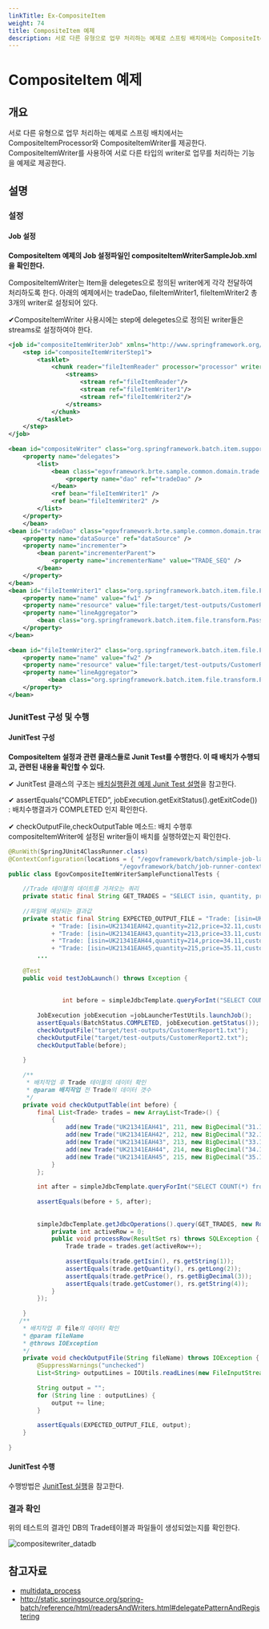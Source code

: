 ```yaml
---
linkTitle: Ex-CompositeItem
weight: 74
title: CompositeItem 예제
description: 서로 다른 유형으로 업무 처리하는 예제로 스프링 배치에서는 CompositeItemProcessor와 CompositeItemWriter를 제공한다. CompositeItemWriter를 사용하여 서로 다른 타입의 writer로 업무를 처리하는 기능을 예제로 제공한다.
---
```

# CompositeItem 예제

## 개요
서로 다른 유형으로 업무 처리하는 예제로 스프링 배치에서는 CompositeItemProcessor와 CompositeItemWriter를 제공한다. CompositeItemWriter를 사용하여 서로 다른 타입의 writer로 업무를 처리하는 기능을 예제로 제공한다.

## 설명
### 설정
#### Job 설정
<b>CompositeItem 예제의 Job 설정파일인 compositeItemWriterSampleJob.xml을 확인한다.</b>

CompositeItemWriter는 Item을 delegetes으로 정의된 writer에게 각각 전달하여 처리하도록 한다. 아래의 예제에서는 tradeDao, fileItemWriter1, fileItemWriter2 총 3개의 writer로 설정되어 있다.

✔CompositeItemWriter 사용시에는 step에 delegetes으로 정의된 writer들은 streams로 설정하여야 한다.

```xml
<job id="compositeItemWriterJob" xmlns="http://www.springframework.org/schema/batch" >
	<step id="compositeItemWriterStep1">
		<tasklet>
			<chunk reader="fileItemReader" processor="processor" writer="compositeWriter" commit-interval="1">
				<streams>
					<stream ref="fileItemReader"/>
					<stream ref="fileItemWriter1"/>
					<stream ref="fileItemWriter2"/>
				</streams>
			</chunk>
		</tasklet>
	</step>
</job>
 
<bean id="compositeWriter" class="org.springframework.batch.item.support.CompositeItemWriter">
	<property name="delegates">
		<list>
			<bean class="egovframework.brte.sample.common.domain.trade.TradeWriter">
				<property name="dao" ref="tradeDao" />
			</bean>
			<ref bean="fileItemWriter1" />
			<ref bean="fileItemWriter2" />
		</list>
	</property>
	</bean>
<bean id="tradeDao" class="egovframework.brte.sample.common.domain.trade.JdbcTradeDao">
	<property name="dataSource" ref="dataSource" />
	<property name="incrementer">
		<bean parent="incrementerParent">
			<property name="incrementerName" value="TRADE_SEQ" />
		</bean>
	</property>
</bean>
<bean id="fileItemWriter1" class="org.springframework.batch.item.file.FlatFileItemWriter">
	<property name="name" value="fw1" />
	<property name="resource" value="file:target/test-outputs/CustomerReport1.txt" />
	<property name="lineAggregator">
		<bean class="org.springframework.batch.item.file.transform.PassThroughLineAggregator" />
	</property>
</bean>
 
<bean id="fileItemWriter2" class="org.springframework.batch.item.file.FlatFileItemWriter">
	<property name="name" value="fw2" />
	<property name="resource" value="file:target/test-outputs/CustomerReport2.txt" />
	<property name="lineAggregator">
	       <bean class="org.springframework.batch.item.file.transform.PassThroughLineAggregator" />
	</property>
</bean>
```

### JunitTest 구성 및 수행
#### JunitTest 구성
<b>CompositeItem 설정과 관련 클래스들로 Junit Test를 수행한다. 이 때 배치가 수행되고, 관련된 내용을 확인할 수 있다.</b>

✔ JunitTest 클래스의 구조는 [배치실행환경 예제 Junit Test 설명](./batch-example-run_junit_test.md)을 참고한다.

✔ assertEquals(“COMPLETED”, jobExecution.getExitStatus().getExitCode()) : 배치수행결과가 COMPLETED 인지 확인한다.

✔ checkOutputFile,checkOutputTable 메소드: 배치 수행후 compositeItemWriter에 설정된 writer들이 배치를 실행하였는지 확인한다.

```java
@RunWith(SpringJUnit4ClassRunner.class)
@ContextConfiguration(locations = { "/egovframework/batch/simple-job-launcher-context.xml", "/egovframework/batch/jobs/compositeItemWriterSampleJob.xml",
                               "/egovframework/batch/job-runner-context.xml" })
public class EgovCompositeItemWriterSampleFunctionalTests {
 
	//Trade 테이블의 데이트를 가져오는 쿼리 
	private static final String GET_TRADES = "SELECT isin, quantity, price, customer FROM TRADE order by isin";
 
	//파일에 예상되는 결과값
	private static final String EXPECTED_OUTPUT_FILE = "Trade: [isin=UK21341EAH41,quantity=211,price=31.11,customer=customer1]"
			+ "Trade: [isin=UK21341EAH42,quantity=212,price=32.11,customer=customer2]"
			+ "Trade: [isin=UK21341EAH43,quantity=213,price=33.11,customer=customer3]"
			+ "Trade: [isin=UK21341EAH44,quantity=214,price=34.11,customer=customer4]"
			+ "Trade: [isin=UK21341EAH45,quantity=215,price=35.11,customer=customer5]";
        ...
 
	@Test
	public void testJobLaunch() throws Exception {
 
 
               int before = simpleJdbcTemplate.queryForInt("SELECT COUNT(*) from TRADE");
 
		JobExecution jobExecution =jobLauncherTestUtils.launchJob();
		assertEquals(BatchStatus.COMPLETED, jobExecution.getStatus());
		checkOutputFile("target/test-outputs/CustomerReport1.txt");
		checkOutputFile("target/test-outputs/CustomerReport2.txt");
		checkOutputTable(before);
 
	}
 
	/**
	 * 배치작업 후 Trade 테이블의 데이터 확인
	 * @param 배치작업 전 Trade의 데이터 갯수
	 */
	private void checkOutputTable(int before) {
		final List<Trade> trades = new ArrayList<Trade>() {
			{
				add(new Trade("UK21341EAH41", 211, new BigDecimal("31.11"), "customer1"));
				add(new Trade("UK21341EAH42", 212, new BigDecimal("32.11"), "customer2"));
				add(new Trade("UK21341EAH43", 213, new BigDecimal("33.11"), "customer3"));
				add(new Trade("UK21341EAH44", 214, new BigDecimal("34.11"), "customer4"));
				add(new Trade("UK21341EAH45", 215, new BigDecimal("35.11"), "customer5"));
			}
		};
 
		int after = simpleJdbcTemplate.queryForInt("SELECT COUNT(*) from TRADE");
 
		assertEquals(before + 5, after);
 
 
		simpleJdbcTemplate.getJdbcOperations().query(GET_TRADES, new RowCallbackHandler() {
			private int activeRow = 0;
			public void processRow(ResultSet rs) throws SQLException {
				Trade trade = trades.get(activeRow++);
 
				assertEquals(trade.getIsin(), rs.getString(1));
				assertEquals(trade.getQuantity(), rs.getLong(2));
				assertEquals(trade.getPrice(), rs.getBigDecimal(3));
				assertEquals(trade.getCustomer(), rs.getString(4));
			}
		});
 
	}
   /**
    * 배치작업 후 file의 데이터 확인
    * @param fileName
    * @throws IOException
    */
	private void checkOutputFile(String fileName) throws IOException {
		@SuppressWarnings("unchecked")
		List<String> outputLines = IOUtils.readLines(new FileInputStream(fileName));
 
		String output = "";
		for (String line : outputLines) {
			output += line;
		}
 
		assertEquals(EXPECTED_OUTPUT_FILE, output);
	}
 
}
```

#### JunitTest 수행
수행방법은 [JunitTest 실행](https://www.egovframe.go.kr/wiki/doku.php?id=egovframework:dev2:tst:test_case)을 참고한다.

### 결과 확인
위의 테스트의 결과인 DB의 Trade테이블과 파일들이 생성되었는지를 확인한다.

![compositewriter_datadb](../images/compositewriter_datadb.png)

## 참고자료
- [multidata_process](./batch-core-multidata_process.md)
- http://static.springsource.org/spring-batch/reference/html/readersAndWriters.html#delegatePatternAndRegistering
